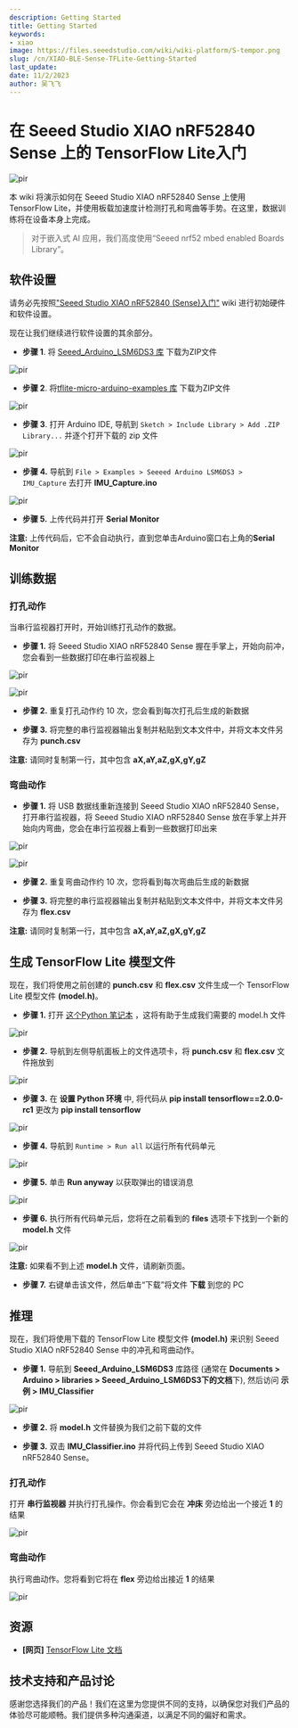 ```yaml
---
description: Getting Started
title: Getting Started
keywords:
- xiao
image: https://files.seeedstudio.com/wiki/wiki-platform/S-tempor.png
slug: /cn/XIAO-BLE-Sense-TFLite-Getting-Started
last_update:
date: 11/2/2023
author: 吴飞飞
---
```


# 在 Seeed Studio XIAO nRF52840 Sense 上的 TensorFlow Lite入门

<p style={{textAlign: 'center'}}><img src="https://files.seeedstudio.com/wiki/XIAO-BLE/TFLite-thumb.jpg" alt="pir" width={1000} height="auto" /></p>


本 wiki 将演示如何在 Seeed Studio XIAO nRF52840 Sense 上使用 TensorFlow Lite，并使用板载加速度计检测打孔和弯曲等手势。在这里，数据训练将在设备本身上完成。

> 对于嵌入式 AI 应用，我们高度使用“Seeed nrf52 mbed enabled Boards Library”。

## 软件设置

请务必先按照["Seeed Studio XIAO nRF52840 (Sense)入门"](https://wiki.seeedstudio.com/XIAO-BLE-Sense-Getting-Started) wiki 进行初始硬件和软件设置。

现在让我们继续进行软件设置的其余部分。

- **步骤 1**. 将 [Seeed_Arduino_LSM6DS3 库](https://github.com/Seeed-Studio/Seeed_Arduino_LSM6DS3) 下载为ZIP文件

<p style={{textAlign: 'center'}}><img src="https://files.seeedstudio.com/wiki/XIAO-BLE/LSM6DS3-github-zip.png" alt="pir" width={1000} height="auto" /></p>


- **步骤 2**. 将[tflite-micro-arduino-examples 库](https://github.com/lakshanthad/tflite-micro-arduino-examples) 下载为ZIP文件

<p style={{textAlign: 'center'}}><img src="https://files.seeedstudio.com/wiki/XIAO-BLE/tflite-micro-github.png" alt="pir" width={1000} height="auto" /></p>


- **步骤 3**. 打开 Arduino IDE, 导航到 `Sketch > Include Library > Add .ZIP Library...` 并逐个打开下载的 zip 文件

<p style={{textAlign: 'center'}}><img src="https://files.seeedstudio.com/wiki/XIAO-BLE/add-zip.png" alt="pir" width={600} height="auto" /></p>


- **步骤 4.** 导航到 `File > Examples > Seeeed Arduino LSM6DS3 > IMU_Capture` 去打开 **IMU_Capture.ino**

<p style={{textAlign: 'center'}}><img src="https://files.seeedstudio.com/wiki/XIAO-BLE/select-IMUCapture-2.png" alt="pir" width={500} height="auto" /></p>


- **步骤 5.** 上传代码并打开 **Serial Monitor**

**注意:** 上传代码后，它不会自动执行，直到您单击Arduino窗口右上角的**Serial Monitor** 

## 训练数据

### 打孔动作

当串行监视器打开时，开始训练打孔动作的数据。

- **步骤 1.** 将 Seeed Studio XIAO nRF52840 Sense 握在手掌上，开始向前冲，您会看到一些数据打印在串行监视器上

<p style={{textAlign: 'center'}}><img src="https://files.seeedstudio.com/wiki/XIAO-BLE/train-punch.gif" alt="pir" width={1000} height="auto" /></p>


<p style={{textAlign: 'center'}}><img src="https://files.seeedstudio.com/wiki/XIAO-BLE/punch-serial.png" alt="pir" width={1000} height="auto" /></p>


- **步骤 2.** 重复打孔动作约 10 次，您会看到每次打孔后生成的新数据

- **步骤 3.** 将完整的串行监视器输出复制并粘贴到文本文件中，并将文本文件另存为 **punch.csv**

**注意:** 请同时复制第一行，其中包含 **aX,aY,aZ,gX,gY,gZ**

### 弯曲动作

- **步骤 1.** 将 USB 数据线重新连接到 Seeed Studio XIAO nRF52840 Sense，打开串行监视器，将 Seeed Studio XIAO nRF52840 Sense 放在手掌上并开始向内弯曲，您会在串行监视器上看到一些数据打印出来

<p style={{textAlign: 'center'}}><img src="https://files.seeedstudio.com/wiki/XIAO-BLE/train-flex.gif" alt="pir" width={1000} height="auto" /></p>


<p style={{textAlign: 'center'}}><img src="https://files.seeedstudio.com/wiki/XIAO-BLE/flex-serial.png" alt="pir" width={1000} height="auto" /></p>


- **步骤 2.** 重复弯曲动作约 10 次，您将看到每次弯曲后生成的新数据

- **步骤 3.** 将完整的串行监视器输出复制并粘贴到文本文件中，并将文本文件另存为 **flex.csv**

**注意:** 请同时复制第一行，其中包含 **aX,aY,aZ,gX,gY,gZ**

## 生成 TensorFlow Lite 模型文件 

现在，我们将使用之前创建的 **punch.csv** 和 **flex.csv** 文件生成一个 TensorFlow Lite 模型文件 **(model.h)**。
- **步骤 1.** 打开 [这个Python 笔记本](https://colab.research.google.com/github/arduino/ArduinoTensorFlowLiteTutorials/blob/master/GestureToEmoji/arduino_tinyml_workshop.ipynb) ，这将有助于生成我们需要的 model.h 文件

<p style={{textAlign: 'center'}}><img src="https://files.seeedstudio.com/wiki/XIAO-BLE/TF-notebook-1.png" alt="pir" width={7500} height="auto" /></p>


- **步骤 2.** 导航到左侧导航面板上的文件选项卡，将 **punch.csv** 和 **flex.csv** 文件拖放到

<p style={{textAlign: 'center'}}><img src="https://files.seeedstudio.com/wiki/XIAO-BLE/drop-punch-flex.png" alt="pir" width={350} height="auto" /></p>


- **步骤 3.** 在 **设置 Python 环境** 中, 将代码从 **pip install tensorflow==2.0.0-rc1** 更改为 **pip install tensorflow** 

<p style={{textAlign: 'center'}}><img src="https://files.seeedstudio.com/wiki/XIAO-BLE/tensorflow-install.png" alt="pir" width={550} height="auto" /></p>


- **步骤 4.** 导航到 `Runtime > Run all` 以运行所有代码单元

<p style={{textAlign: 'center'}}><img src="https://files.seeedstudio.com/wiki/XIAO-BLE/run-all.png" alt="pir" width={450} height="auto" /></p>


- **步骤 5.** 单击 **Run anyway** 以获取弹出的错误消息
  
<p style={{textAlign: 'center'}}><img src="https://files.seeedstudio.com/wiki/XIAO-BLE/run-anyway.png" alt="pir" width={600} height="auto" /></p>


- **步骤 6.** 执行所有代码单元后，您将在之前看到的 **files** 选项卡下找到一个新的 **model.h** 文件

<p style={{textAlign: 'center'}}><img src="https://files.seeedstudio.com/wiki/XIAO-BLE/model.h.png" alt="pir" width={350} height="auto" /></p>


**注意:** 如果看不到上述 **model.h** 文件，请刷新页面。

- **步骤 7.** 右键单击该文件，然后单击“下载”将文件 **下载** 到您的 PC

## 推理

现在，我们将使用下载的 TensorFlow Lite 模型文件  **(model.h)** 来识别 Seeed Studio XIAO nRF52840 Sense 中的冲孔和弯曲动作。

- **步骤 1.** 导航到 **Seeed_Arduino_LSM6DS3** 库路径 (通常在 **Documents > Arduino > libraries > Seeed_Arduino_LSM6DS3下的文档**下), 然后访问 **示例 > IMU_Classifier**

<p style={{textAlign: 'center'}}><img src="https://files.seeedstudio.com/wiki/XIAO-BLE/file-explorer-imu.png" alt="pir" width={650} height="auto" /></p>


- **步骤 2.** 将 **model.h** 文件替换为我们之前下载的文件

- **步骤 3.** 双击 **IMU_Classifier.ino** 并将代码上传到 Seeed Studio XIAO nRF52840 Sense。

### 打孔动作

打开 **串行监视器** 并执行打孔操作。你会看到它会在 **冲床** 旁边给出一个接近 **1** 的结果

<p style={{textAlign: 'center'}}><img src="https://files.seeedstudio.com/wiki/XIAO-BLE/punch-result.png" alt="pir" width={300} height="auto" /></p>


### 弯曲动作

执行弯曲动作。您将看到它将在 **flex** 旁边给出接近 **1** 的结果

<p style={{textAlign: 'center'}}><img src="https://files.seeedstudio.com/wiki/XIAO-BLE/flex-result.png" alt="pir" width={300} height="auto" /></p>


## 资源

- **[网页]** [TensorFlow Lite 文档](https://www.tensorflow.org/lite/guide)

## 技术支持和产品讨论

感谢您选择我们的产品！我们在这里为您提供不同的支持，以确保您对我们产品的体验尽可能顺畅。我们提供多种沟通渠道，以满足不同的偏好和需求。

<div class="button_tech_support_container">
<a href="https://forum.seeedstudio.com/" class="button_forum"></a> 
<a href="https://www.seeedstudio.com/contacts" class="button_email"></a>
</div>

<div class="button_tech_support_container">
<a href="https://discord.gg/eWkprNDMU7" class="button_discord"></a> 
<a href="https://github.com/Seeed-Studio/wiki-documents/discussions/69" class="button_discussion"></a>
</div>